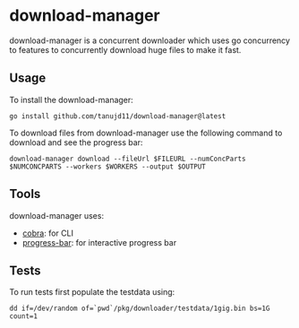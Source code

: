 # download-manager

download-manager is a concurrent downloader which uses go concurrency to features to concurrently download huge files to make it fast.

## Usage

To install the download-manager:

```go install github.com/tanujd11/download-manager@latest```

To download files from download-manager use the following command to download and see the progress bar:

```download-manager download --fileUrl $FILEURL --numConcParts $NUMCONCPARTS --workers $WORKERS --output $OUTPUT ```

## Tools

download-manager uses:
- [cobra](https://github.com/spf13/cobra):   for CLI
- [progress-bar](https://github.com/schollz/progressbar): for interactive progress bar

## Tests

To run tests first populate the testdata using:

```dd if=/dev/random of=`pwd`/pkg/downloader/testdata/1gig.bin bs=1G count=1```